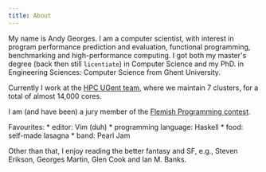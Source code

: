 ```yaml
---
title: About
---
```


My name is Andy Georges. I am a computer scientist, with interest in program
performance prediction and evaluation, functional programming, benchmarking and
high-performance computing. I got both my master's degree (back then still
`licentiate`) in Computer Science and my PhD. in Engineering Sciences: Computer
Science from Ghent University.

Currently I work at the [HPC UGent team](http://hpc.ugent.be), where we
maintain 7 clusters, for a total of almost 14,000 cores.

I am (and have been) a jury member of the [Flemish Programming
contest](http://vlaamseprogrammeerwedstrijd.be).

Favourites:
    * editor: Vim (duh)
    * programming language: Haskell
    * food: self-made lasagna
    * band: Pearl Jam

Other than that, I enjoy reading the better fantasy and SF, e.g., Steven
Erikson, Georges Martin, Glen Cook and Ian M. Banks.
